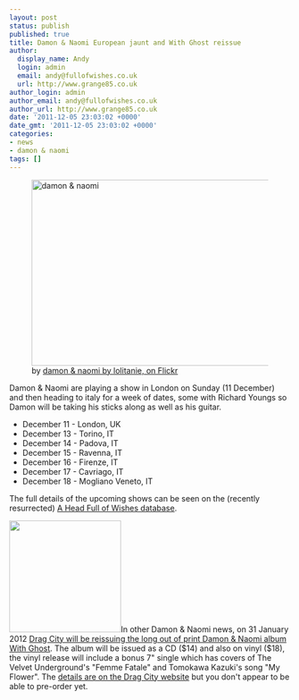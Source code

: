 ```yaml
---
layout: post
status: publish
published: true
title: Damon & Naomi European jaunt and With Ghost reissue
author:
  display_name: Andy
  login: admin
  email: andy@fullofwishes.co.uk
  url: http://www.grange85.co.uk
author_login: admin
author_email: andy@fullofwishes.co.uk
author_url: http://www.grange85.co.uk
date: '2011-12-05 23:03:02 +0000'
date_gmt: '2011-12-05 23:03:02 +0000'
categories:
- news
- damon & naomi
tags: []
---
```

<p><figure class="caption aligncenter"><a href="http://www.flickr.com/photos/lolitanie/3512157011/" title="damon &amp; naomi by lolitanie, on Flickr"><img src="http://farm4.staticflickr.com/3398/3512157011_34080980a3.jpg" width="500" height="333" alt="damon &amp; naomi"></a><figcaption class="caption-text">by <a href='http://www.flickr.com/photos/lolitanie/3512157011/'>damon &amp; naomi by lolitanie, on Flickr</a></figcaption></figure>Damon & Naomi are playing a show in London on Sunday (11 December) and then heading to italy for a week of dates, some with Richard Youngs so Damon will be taking his sticks along as well as his guitar.</p>
<ul>
<li>December 11 - London, UK</li>
<li>December 13 - Torino, IT</li>
<li>December 14 - Padova, IT</li>
<li>December 15 - Ravenna, IT</li>
<li>December 16 - Firenze, IT</li>
<li>December 17 - Cavriago, IT</li>
<li>December 18 - Mogliano Veneto, IT</li>
</ul>
<p>The <span class="removed_link" title="http://db.fullofwishes.co.uk/upcoming/damon_and_naomi/">full details of the upcoming shows</span> can be seen on the (recently resurrected) <a href="http://db.fullofwishes.co.uk/">A Head Full of Wishes database</a>.</p>
<p><img alt="" class="alignright" src="http://media.fullofwishes.co.uk/03-damon_and_naomi/sleeves/dan_withghost.jpg" title="Damon & Naomi with Ghost sleeve" width="200" height="200" />In other Damon & Naomi news, on 31 January 2012 <a href="http://www.dragcity.com/artists/damon-and-naomi-with-ghost">Drag City will be reissuing the long out of print Damon & Naomi album With Ghost</a>. The album will be issued as a CD ($14) and also on vinyl ($18), the vinyl release will include a bonus 7" single which has covers of The Velvet Underground's "Femme Fatale" and Tomokawa Kazuki's song "My Flower". The <a href="http://www.dragcity.com/products/damon-and-naomi-with-ghost">details are on the Drag City website</a> but you don't appear to be able to pre-order yet.</p>
